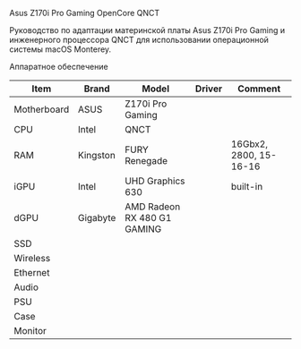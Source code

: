 Asus Z170i Pro Gaming OpenCore QNCT

Руководство по адаптации материнской платы Asus Z170i Pro Gaming и инженерного процессора QNCT для использовании операционной системы macOS Monterey.

Аппаратное обеспечение

| Item        | Brand    | Model                       | Driver | Comment                |
|-------------|----------|-----------------------------|--------|------------------------|
| Motherboard | ASUS     | Z170i Pro Gaming            |        |                        |
| CPU         | Intel    | QNCT                        |        |                        |
| RAM         | Kingston | FURY Renegade               |        | 16Gbx2, 2800, 15-16-16 |
| iGPU        | Intel    | UHD Graphics 630            |        | built-in               |
| dGPU        | Gigabyte | AMD Radeon RX 480 G1 GAMING |        |                        |
| SSD         |          |                             |        |                        |
| Wireless    |          |                             |        |                        |
| Ethernet    |          |                             |        |                        |
| Audio       |          |                             |        |                        |
| PSU         |          |                             |        |                        |
| Case        |          |                             |        |                        |
| Monitor     |          |                             |        |                        |